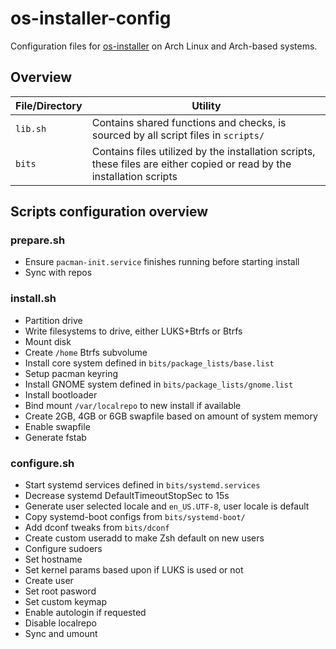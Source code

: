 # os-installer-config
Configuration files for [os-installer](https://gitlab.gnome.org/p3732/os-installer) on Arch Linux and Arch-based systems.

## Overview
| File/Directory | Utility |
| --- | --- |
| `lib.sh` | Contains shared functions and checks, is sourced by all script files in `scripts/` |
| `bits` | Contains files utilized by the installation scripts, these files are either copied or read by the installation scripts |

## Scripts configuration overview
### prepare.sh
- Ensure `pacman-init.service` finishes running before starting install
- Sync with repos

### install.sh
- Partition drive
- Write filesystems to drive, either LUKS+Btrfs or Btrfs
- Mount disk
- Create `/home` Btrfs subvolume
- Install core system defined in `bits/package_lists/base.list`
- Setup pacman keyring
- Install GNOME system defined in `bits/package_lists/gnome.list`
- Install bootloader
- Bind mount `/var/localrepo` to new install if available
- Create 2GB, 4GB or 6GB swapfile based on amount of system memory
- Enable swapfile
- Generate fstab

### configure.sh
- Start systemd services defined in `bits/systemd.services`
- Decrease systemd DefaultTimeoutStopSec to 15s
- Generate user selected locale and `en_US.UTF-8`, user locale is default
- Copy systemd-boot configs from `bits/systemd-boot/`
- Add dconf tweaks from `bits/dconf`
- Create custom useradd to make Zsh default on new users
- Configure sudoers
- Set hostname
- Set kernel params based upon if LUKS is used or not
- Create user
- Set root pasword
- Set custom keymap
- Enable autologin if requested
- Disable localrepo
- Sync and umount
